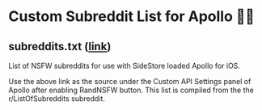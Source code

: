 # Custom Subreddit List for Apollo 👋🏻

## subreddits.txt ([link](https://zydlar-mods.github.io/custom-subreddit-list-for-Apollo/subreddits.txt))
List of NSFW subreddits for use with SideStore loaded Apollo for iOS.

Use the above link as the source under the Custom API Settings panel of Apollo after enabling RandNSFW button.
This list is compiled from the the r/ListOfSubreddits subreddit.
